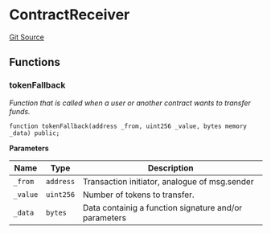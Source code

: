 # ContractReceiver
[Git Source](https://github.com/maticnetwork/contracts/blob/155f729fd8db0676297384375468d4d45b8aa44e/contracts/common/misc/ContractReceiver.sol)


## Functions
### tokenFallback

*Function that is called when a user or another contract wants to transfer funds.*


```solidity
function tokenFallback(address _from, uint256 _value, bytes memory _data) public;
```
**Parameters**

|Name|Type|Description|
|----|----|-----------|
|`_from`|`address`|Transaction initiator, analogue of msg.sender|
|`_value`|`uint256`|Number of tokens to transfer.|
|`_data`|`bytes`|Data containig a function signature and/or parameters|


